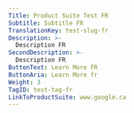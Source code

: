 ```yaml
---
Title: Product Suite Test FR
Subtitle: Subtitle FR
TranslationKey: test-slug-fr
Description: >-
  Description FR
SecondDescription: >-
  Description FR
ButtonText: Learn More FR
ButtonAria: Learn More fr
Weight: 3
TagID: test-tag-fr
LinkToProductSuite: www.google.ca
---
```


